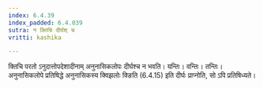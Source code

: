 ```yaml
---
index: 6.4.39
index_padded: 6.4.039
sutra: न क्तिचि दीर्घश् च
vritti: kashika

---
```

क्तिचि परतो ऽनुदात्तोपदेशादीनाम् अनुनासिकलोपः दीर्घश्च न भवति। यन्तिः। वन्तिः। तन्तिः। अनुनासिकलोपे प्रतिषिद्धे अनुनासिकस्य क्विझलोः क्ङिति (6.4.15) इति दीर्घः प्राप्नोति, सो ऽपि प्रतिषिध्यते।